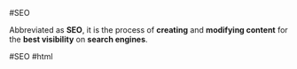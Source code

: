 #SEO

Abbreviated as **SEO**, it is the process of **creating** and **modifying content** for the **best visibility** on **search engines**.

#SEO #html 